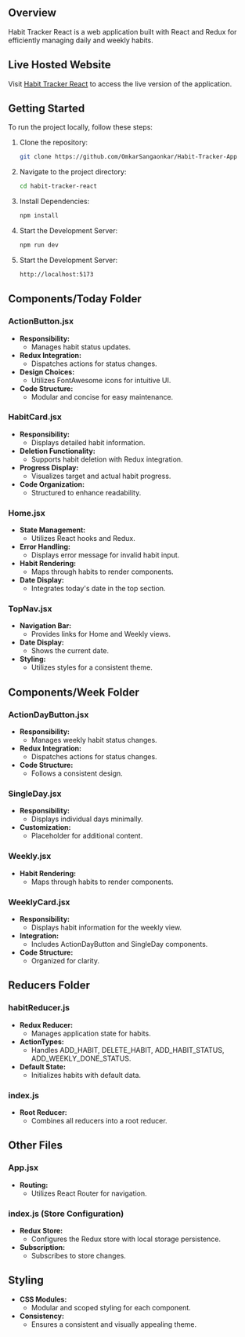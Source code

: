 ## Overview

Habit Tracker React is a web application built with React and Redux for efficiently managing daily and weekly habits.

## Live Hosted Website

Visit [Habit Tracker React](https://habit-tracker-app-nine.vercel.app/) to access the live version of the application.

## Getting Started

To run the project locally, follow these steps:

1. Clone the repository:

   ```bash
   git clone https://github.com/OmkarSangaonkar/Habit-Tracker-App

   ```

2. Navigate to the project directory:

   ```bash
   cd habit-tracker-react

   ```

3. Install Dependencies:

   ```bash
   npm install

   ```

4. Start the Development Server:

   ```bash
   npm run dev

   ```

5. Start the Development Server:
   ```bash
   http://localhost:5173
   ```

## Components/Today Folder

### ActionButton.jsx

- **Responsibility:**
  - Manages habit status updates.
- **Redux Integration:**
  - Dispatches actions for status changes.
- **Design Choices:**
  - Utilizes FontAwesome icons for intuitive UI.
- **Code Structure:**
  - Modular and concise for easy maintenance.

### HabitCard.jsx

- **Responsibility:**
  - Displays detailed habit information.
- **Deletion Functionality:**
  - Supports habit deletion with Redux integration.
- **Progress Display:**
  - Visualizes target and actual habit progress.
- **Code Organization:**
  - Structured to enhance readability.

### Home.jsx

- **State Management:**
  - Utilizes React hooks and Redux.
- **Error Handling:**
  - Displays error message for invalid habit input.
- **Habit Rendering:**
  - Maps through habits to render components.
- **Date Display:**
  - Integrates today's date in the top section.

### TopNav.jsx

- **Navigation Bar:**
  - Provides links for Home and Weekly views.
- **Date Display:**
  - Shows the current date.
- **Styling:**
  - Utilizes styles for a consistent theme.

## Components/Week Folder

### ActionDayButton.jsx

- **Responsibility:**
  - Manages weekly habit status changes.
- **Redux Integration:**
  - Dispatches actions for status changes.
- **Code Structure:**
  - Follows a consistent design.

### SingleDay.jsx

- **Responsibility:**
  - Displays individual days minimally.
- **Customization:**
  - Placeholder for additional content.

### Weekly.jsx

- **Habit Rendering:**
  - Maps through habits to render components.

### WeeklyCard.jsx

- **Responsibility:**
  - Displays habit information for the weekly view.
- **Integration:**
  - Includes ActionDayButton and SingleDay components.
- **Code Structure:**
  - Organized for clarity.

## Reducers Folder

### habitReducer.js

- **Redux Reducer:**
  - Manages application state for habits.
- **ActionTypes:**
  - Handles ADD_HABIT, DELETE_HABIT, ADD_HABIT_STATUS, ADD_WEEKLY_DONE_STATUS.
- **Default State:**
  - Initializes habits with default data.

### index.js

- **Root Reducer:**
  - Combines all reducers into a root reducer.

## Other Files

### App.jsx

- **Routing:**
  - Utilizes React Router for navigation.

### index.js (Store Configuration)

- **Redux Store:**
  - Configures the Redux store with local storage persistence.
- **Subscription:**
  - Subscribes to store changes.

## Styling

- **CSS Modules:**
  - Modular and scoped styling for each component.
- **Consistency:**
  - Ensures a consistent and visually appealing theme.
